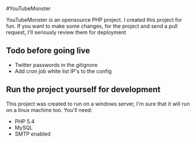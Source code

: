 #YouTubeMonster

YouTubeMonster is an opensource PHP project. I created this project for fun. If you want to make some changes, for the project and send a pull request, I'll seriously review them for deployment

## Todo before going live

* Twitter passwords in the gitignore
* Add cron job white list IP's to the config

## Run the project yourself for development

This project was created to run on a windows server, I'm sure that it will run on a linux machine too. You'll need:

* PHP 5.4
* MySQL
* SMTP enabled